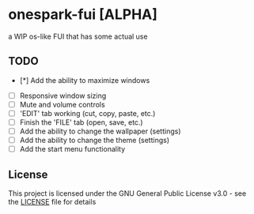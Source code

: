 # onespark-fui [ALPHA] 
a WIP os-like FUI that has some actual use

## TODO
- [*] Add the ability to maximize windows
- [ ] Responsive window sizing
- [ ] Mute and volume controls
- [ ] 'EDIT' tab working (cut, copy, paste, etc.)
- [ ] Finish the 'FILE' tab (open, save, etc.)
- [ ] Add the ability to change the wallpaper (settings)
- [ ] Add the ability to change the theme (settings)
- [ ] Add the start menu functionality

## License
This project is licensed under the GNU General Public License v3.0 - see the [LICENSE](LICENSE.md) file for details

